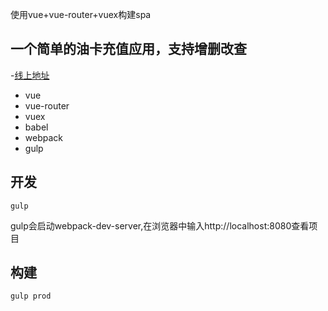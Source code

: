 使用vue+vue-router+vuex构建spa

一个简单的油卡充值应用，支持增删改查
------

-[线上地址][1]

* vue
* vue-router
* vuex
* babel
* webpack
* gulp


## 开发

```
gulp
```

gulp会启动webpack-dev-server,在浏览器中输入http://localhost:8080查看项目

## 构建

```
gulp prod
```
[1]: http://changexbc.github.io/demo/oil/index.html
